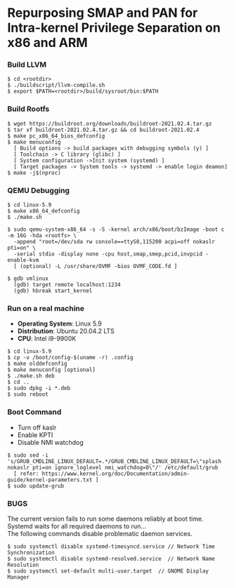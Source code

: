 # Repurposing SMAP and PAN for Intra-kernel Privilege Separation on x86 and ARM

### Build LLVM
```
$ cd <rootdir>
$ ./buildscript/llvm-compile.sh
$ export $PATH=<rootdir>/build/sysroot/bin:$PATH
```

### Build Rootfs
```
$ wget https://buildroot.org/downloads/buildroot-2021.02.4.tar.gz
$ tar xf buildroot-2021.02.4.tar.gz && cd buildroot-2021.02.4
$ make pc_x86_64_bios_defconfig
$ make menuconfig
  [ Build options -> build packages with debugging symbols (y) ]
  [ Toolchain -> C library (glibc) ]
  [ System configuration ->Init system (systemd) ]
  [ Target packages -> System tools -> systemd -> enable login deamon]
$ make -j$(nproc)
```

### QEMU Debugging
```
$ cd linux-5.9
$ make x86_64_defconfig
$ ./make.sh

$ sudo qemu-system-x86_64 -s -S -kernel arch/x86/boot/bzImage -boot c -m 16G -hda <rootfs> \
  -append "root=/dev/sda rw console==ttyS0,115200 acpi=off nokaslr pti=on" \
  -serial stdio -display none -cpu host,smap,smep,pcid,invpcid -enable-kvm
  [ (optional) -L /usr/share/OVMF -bios OVMF_CODE.fd ]

$ gdb vmlinux
  (gdb) target remote localhost:1234
  (gdb) hbreak start_kernel
```

### Run on a real machine
* **Operating System**: Linux 5.9
* **Distribution**: Ubuntu 20.04.2 LTS
* **CPU**: Intel i9-9900K

```
$ cd linux-5.9
$ cp -v /boot/config-$(uname -r) .config
$ make olddefconfig
$ make menuconfig [optional]
$ ./make.sh deb
$ cd ..
$ sudo dpkg -i *.deb
$ sudo reboot
```

### Boot Command
* Turn off kaslr
* Enable KPTI
* Disable NMI watchdog

```
$ sudo sed -i 's/GRUB_CMDLINE_LINUX_DEFAULT=.*/GRUB_CMDLINE_LINUX_DEFAULT=\"splash nokaslr pti=on ignore_loglevel nmi_watchdog=0\"/' /etc/default/grub
  [ refer: https://www.kernel.org/doc/Documentation/admin-guide/kernel-parameters.txt ]
$ sudo update-grub
```

### BUGS
The current version fails to run some daemons reliably at boot time.\
Systemd waits for all required daemons to run...\
The following commands disable problematic daemon services.

```
$ sudo systemctl disable systemd-timesyncd.service // Network Time Synchronization
$ sudo systemctl disable systemd-resolved.service  // Network Name Resolution
$ sudo systemctl set-default multi-user.target  // GNOME Display Manager
```
